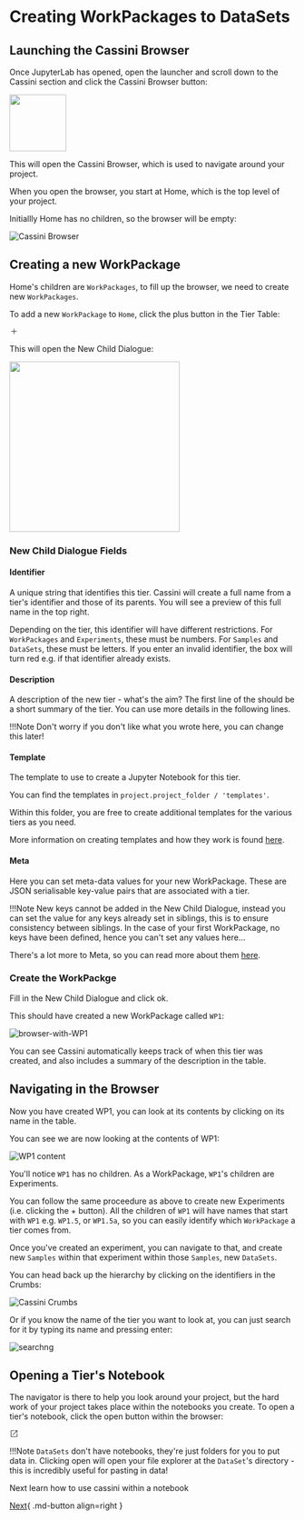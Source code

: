 # Creating WorkPackages to DataSets

## Launching the Cassini Browser

Once JupyterLab has opened, open the launcher and scroll down to the Cassini section and click the Cassini Browser button:

<img src="../static/cassini-launcher.png" width="100px"/>

This will open the Cassini Browser, which is used to navigate around your project.

When you open the browser, you start at Home, which is the top level of your project.

Initiallly Home has no children, so the browser will be empty:

![Cassini Browser](../static/browser-panel.png)

## Creating a new WorkPackage

Home's children are `WorkPackages`, to fill up the browser, we need to create new `WorkPackages`.

To add a new `WorkPackage` to `Home`, click the plus button in the Tier Table:

<svg xmlns="http://www.w3.org/2000/svg" width="16" viewBox="0 0 24 24" data-icon="ui-components:add" class=""><g xmlns="http://www.w3.org/2000/svg" class="jp-icon3" fill="#616161"><path d="M19 13h-6v6h-2v-6H5v-2h6V5h2v6h6v2z"></path></g></svg>

This will open the New Child Dialogue:

<img src="../static/new-child-dialogue.png" width="300px"/>

### New Child Dialogue Fields

#### Identifier

A unique string that identifies this tier. Cassini will create a full name from a tier's identifier and those of its parents. You will see a preview of this full name in the top right.

Depending on the tier, this identifier will have different restrictions. For `WorkPackages` and `Experiments`, these must be numbers. For `Samples` and `DataSets`, these must be letters. If you enter an invalid identifier, the box will turn red e.g. if that identifier already exists.

#### Description

A description of the new tier - what's the aim? The first line of the should be a short summary of the tier. You can use more details in the following lines.

!!!Note
    Don't worry if you don't like what you wrote here, you can change this later!

#### Template

The template to use to create a Jupyter Notebook for this tier.

You can find the templates in `project.project_folder / 'templates'`.

Within this folder, you are free to create additional templates for the various tiers as you need.

More information on creating templates and how they work is found [here](templating.md).

#### Meta

Here you can set meta-data values for your new WorkPackage. These are JSON serialisable key-value pairs that are associated with a tier.

!!!Note
    New keys cannot be added in the New Child Dialogue, instead you can set the value for any keys already set in siblings, this is to ensure consistency between siblings. In the case of your first WorkPackage, no keys have been defined, hence you can't set any values here...

There's a lot more to Meta, so you can read more about them [here](./meta.md).

### Create the WorkPackge

Fill in the New Child Dialogue and click ok.

This should have created a new WorkPackage called `WP1`:

![browser-with-WP1](../static/browser-with-WP1.png)

You can see Cassini automatically keeps track of when this tier was created, and also includes a summary of the description in the table.

## Navigating in the Browser

Now you have created WP1, you can look at its contents by clicking on its name in the table.

You can see we are now looking at the contents of WP1:

![WP1 content](../static/WP1-content.png)

You'll notice `WP1` has no children. As a WorkPackage, `WP1`'s children are Experiments.

You can follow the same proceedure as above to create new Experiments (i.e. clicking the + button). All the children of `WP1` will have names that start with `WP1` e.g. `WP1.5`, or `WP1.5a`, so you can easily identify which `WorkPackage` a tier comes from.

Once you've created an experiment, you can navigate to that, and create new `Samples` within that experiment within those `Samples`, new `DataSets`.

You can head back up the hierarchy by clicking on the identifiers in the Crumbs:

![Cassini Crumbs](../static/cassini-crumbs.png)

Or if you know the name of the tier you want to look at, you can just search for it by typing its name and pressing enter:

![searchng](../static/searching.png)

## Opening a Tier's Notebook

The navigator is there to help you look around your project, but the hard work of your project takes place within the notebooks you create. To open a tier's notebook, click the open button within the browser:

<svg xmlns="http://www.w3.org/2000/svg" width="16" viewBox="0 0 24 24" data-icon="ui-components:launcher" class=""><path xmlns="http://www.w3.org/2000/svg" class="jp-icon3 jp-icon-selectable" fill="#616161" d="M19 19H5V5h7V3H5a2 2 0 00-2 2v14a2 2 0 002 2h14c1.1 0 2-.9 2-2v-7h-2v7zM14 3v2h3.59l-9.83 9.83 1.41 1.41L19 6.41V10h2V3h-7z"></path></svg>

!!!Note
    `DataSets` don't have notebooks, they're just folders for you to put data in. Clicking open will open your file explorer at the `DataSet`'s directory - this is incredibly useful for pasting in data!

Next learn how to use cassini within a notebook

[Next](within-the-notebook.md){ .md-button align=right }
